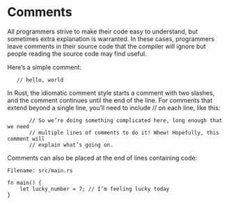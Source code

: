 # Comments

All programmers strive to make their code easy to understand, but sometimes extra explanation is warranted. In these cases, programmers leave comments in their source code that the compiler will ignore but people reading the source code may find useful.

Here’s a simple comment:

       // hello, world
In Rust, the idiomatic comment style starts a comment with two slashes, and the comment continues until the end of the line. For comments that extend beyond a single line, you’ll need to include // on each line, like this:

           // So we’re doing something complicated here, long enough that we need
           // multiple lines of comments to do it! Whew! Hopefully, this comment will
           // explain what’s going on.
Comments can also be placed at the end of lines containing code:

```code
Filename: src/main.rs

fn main() {
    let lucky_number = 7; // I’m feeling lucky today
}
```